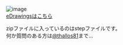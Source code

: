 ![image](https://user-images.githubusercontent.com/84272162/193442660-9f2520de-c936-4a8d-bc32-bd8012cc9f71.png)  
[eDrawingsはこちら](https://keioroboticsassociation.github.io/catch2022_olympus/olympus.html)

zipファイルに入っているのはstepファイルです。  
何か質問のある方は[@thallos81](https://twitter.com/thallos81)まで…
